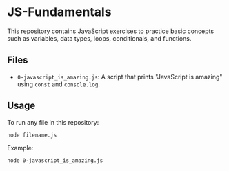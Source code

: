 # JS-Fundamentals

This repository contains JavaScript exercises to practice basic concepts such as variables, data types, loops, conditionals, and functions.

## Files

- `0-javascript_is_amazing.js`: A script that prints "JavaScript is amazing" using `const` and `console.log`.

## Usage

To run any file in this repository:

```bash
node filename.js
```

Example:

```bash
node 0-javascript_is_amazing.js
```

